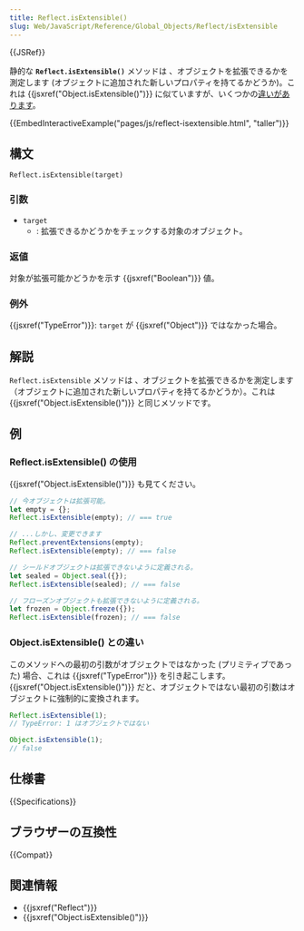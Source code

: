 ```yaml
---
title: Reflect.isExtensible()
slug: Web/JavaScript/Reference/Global_Objects/Reflect/isExtensible
---
```


{{JSRef}}

静的な **`Reflect.isExtensible()`** メソッドは 、オブジェクトを拡張できるかを測定します (オブジェクトに追加された新しいプロパティを持てるかどうか)。これは {{jsxref("Object.isExtensible()")}} に似ていますが、いくつかの[違いがあります](#Difference_to_Object.isExtensible)。

{{EmbedInteractiveExample("pages/js/reflect-isextensible.html", "taller")}}

## 構文

```
Reflect.isExtensible(target)
```

### 引数

- `target`
  - : 拡張できるかどうかをチェックする対象のオブジェクト。

### 返値

対象が拡張可能かどうかを示す {{jsxref("Boolean")}} 値。

### 例外

{{jsxref("TypeError")}}: `target` が {{jsxref("Object")}} ではなかった場合。

## 解説

`Reflect.isExtensible` メソッドは 、オブジェクトを拡張できるかを測定します（オブジェクトに追加された新しいプロパティを持てるかどうか）。これは {{jsxref("Object.isExtensible()")}} と同じメソッドです。

## 例

### Reflect.isExtensible() の使用

{{jsxref("Object.isExtensible()")}} も見てください。

```js
// 今オブジェクトは拡張可能。
let empty = {};
Reflect.isExtensible(empty); // === true

// ...しかし、変更できます
Reflect.preventExtensions(empty);
Reflect.isExtensible(empty); // === false

// シールドオブジェクトは拡張できないように定義される。
let sealed = Object.seal({});
Reflect.isExtensible(sealed); // === false

// フローズンオブジェクトも拡張できないように定義される。
let frozen = Object.freeze({});
Reflect.isExtensible(frozen); // === false
```

### Object.isExtensible() との違い

このメソッドへの最初の引数がオブジェクトではなかった (プリミティブであった) 場合、これは {{jsxref("TypeError")}} を引き起こします。{{jsxref("Object.isExtensible()")}} だと、オブジェクトではない最初の引数はオブジェクトに強制的に変換されます。

```js
Reflect.isExtensible(1);
// TypeError: 1 はオブジェクトではない

Object.isExtensible(1);
// false
```

## 仕様書

{{Specifications}}

## ブラウザーの互換性

{{Compat}}

## 関連情報

- {{jsxref("Reflect")}}
- {{jsxref("Object.isExtensible()")}}
